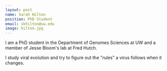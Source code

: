 ```yaml
---
layout: post
name: Sarah Hilton
position: PhD Student
email: skhilton@uw.edu
image: hilton.jpg
---
```

I am a PhD student in the Department of Genomes Sciences at UW and a member of Jesse Bloom's lab at Fred Hutch.

I study viral evolution and try to figure out the "rules" a virus follows when it changes.
